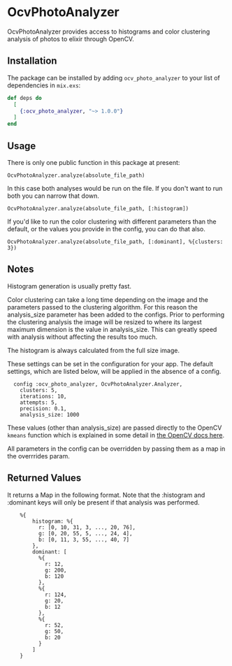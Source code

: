 # OcvPhotoAnalyzer

OcvPhotoAnalyzer provides access to histograms and color clustering analysis of photos to elixir through OpenCV. 

## Installation

The package can be installed by adding `ocv_photo_analyzer` to your list of dependencies in `mix.exs`:

```elixir
def deps do
  [
    {:ocv_photo_analyzer, "~> 1.0.0"}
  ]
end
```

## Usage
  There is only one public function in this package at present:

  ```OcvPhotoAnalyzer.analyze(absolute_file_path)```

  In this case both analyses would be run on the file. If you don't want to run both you can narrow that down.

  ```OcvPhotoAnalyzer.analyze(absolute_file_path, [:histogram])```

  If you'd like to run the color clustering with different parameters than the default, or the values you provide in the config, you can do that also.

  ```OcvPhotoAnalyzer.analyze(absolute_file_path, [:dominant], %{clusters: 3})```


## Notes
  Histogram generation is usually pretty fast.

  Color clustering can take a long time depending on the image and the parameters passed to the clustering algorithm. For this reason the analysis_size parameter has been added to the configs. Prior to performing the clustering analysis the image will be resized to where its largest maximum dimension is the value in analysis_size. This can greatly speed with analysis without affecting the results too much.

  The histogram is always calculated from the full size image.

  These settings can be set in the configuration for your app. The default settings, which are listed below, will be applied in the absence of a config.

```
  config :ocv_photo_analyzer, OcvPhotoAnalyzer.Analyzer,
    clusters: 5,
    iterations: 10,
    attempts: 5,
    precision: 0.1,
    analysis_size: 1000

```

  These values (other than analysis_size) are passed directly to the OpenCV ```kmeans``` function which is explained in some detail in [the OpenCV docs here](https://docs.opencv.org/2.4/modules/core/doc/clustering.html).

  All parameters in the config can be overridden by passing them as a map in the overrrides param.

## Returned Values
  It returns a Map in the following format. Note that the :histogram and :dominant keys will only be present if that analysis was performed.

```
    %{
        histogram: %{
          r: [0, 10, 31, 3, ..., 20, 76],
          g: [0, 20, 55, 5, ..., 24, 4],
          b: [0, 11, 3, 55, ..., 40, 7]
        },
        dominant: [
          %{
            r: 12,
            g: 200,
            b: 120
          },
          %{
            r: 124,
            g: 20,
            b: 12
          },
          %{
            r: 52,
            g: 50,
            b: 20
          }
        ]
    }
```





